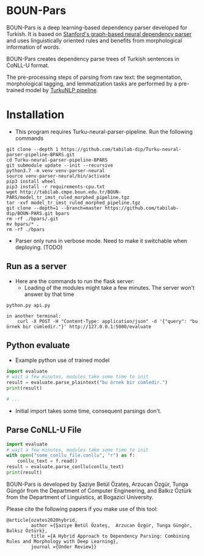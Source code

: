 # BOUN-Pars

BOUN-Pars is a deep learning-based dependency parser developed for Turkish. It is based on [Stanford's graph-based neural dependency parser](https://github.com/tdozat/Parser-v2) and uses linguistically oriented rules and benefits from morphological information of words.

BOUN-Pars creates dependency parse trees of Turkish sentences in CoNLL-U format.

The pre-processing steps of parsing from raw text: the segmentation, morphological tagging, and lemmatization tasks are performed by a pre-trained model by [TurkuNLP pipeline](https://turkunlp.org/Turku-neural-parser-pipeline/).

# Installation

* This program requires Turku-neural-parser-pipeline. Run the following commands
```
git clone --depth 1 https://github.com/tabilab-dip/Turku-neural-parser-pipeline-BPARS.git
cd Turku-neural-parser-pipeline-BPARS
git submodule update --init --recursive
python3.7 -m venv venv-parser-neural
source venv-parser-neural/bin/activate
pip3 install wheel
pip3 install -r requirements-cpu.txt
wget http://tabilab.cmpe.boun.edu.tr/BOUN-PARS/model_tr_imst_ruled_morphed_pipeline.tgz
tar -xvf model_tr_imst_ruled_morphed_pipeline.tgz
git clone --depth=1 --branch=master https://github.com/tabilab-dip/BOUN-PARS.git bpars
rm -rf ./bpars/.git
mv bpars/* .
rm -rf ./bpars
```

* Parser only runs in verbose mode. Need to make it switchable when deploying. (TODO)

## Run as a server

* Here are the commands to run the flask server:
    * Loading of the modules might take a few minutes. The server won't answer by that time
```
python.py api.py

in another terminal:
    curl -X POST -H "Content-Type: application/json" -d '{"query": "bu örnek bir cümledir."}' http://127.0.0.1:5000/evaluate

```


## Python evaluate

* Example python use of trained model
```python
import evaluate
# wait a few minutes, modules take some time to init
result = evaluate.parse_plaintext("bu örnek bir cümledir.")
print(result)

# ...
```

* Initial import takes some time, consequent parsings don't.

## Parse CoNLL-U File


```python
import evaluate
# wait a few minutes, modules take some time to init
with open("some_conllu_file.conllu", "r") as f:
    conllu_text = f.read()
result = evaluate.parse_conllu(conllu_text)
print(result)
```


BOUN-Pars is developed by Şaziye Betül Özateş, Arzucan Özgür, Tunga Güngör from the Department of Computer Engineering, and Balkız Öztürk from the Department of Linguistics, at Bogazici University. 

Please cite the following papers if you make use of this tool:

```
@article{ozates2020hybrid,
         author ={Şaziye Betül Özateş,  Arzucan Özgür, Tunga Güngör, Balkız Öztürk},
         title ={A Hybrid Approach to Dependency Parsing: Combining Rules and Morphology with Deep Learning},
         journal ={Under Review}}
```
